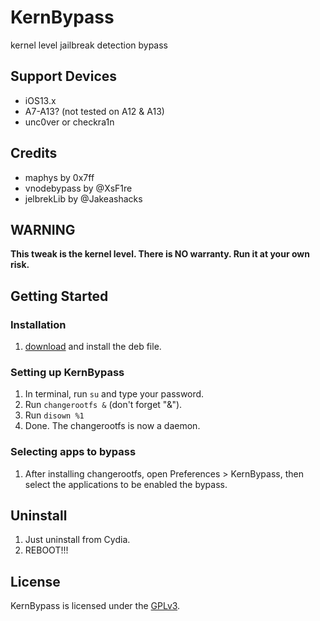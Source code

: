 # KernBypass
kernel level jailbreak detection bypass

## Support Devices
- iOS13.x
- A7-A13? (not tested on A12 & A13)
- unc0ver or checkra1n

## Credits
- maphys by 0x7ff
- vnodebypass by @XsF1re
- jelbrekLib by @Jakeashacks

## WARNING
**This tweak is the kernel level. There is NO warranty. Run it at your own risk.**

## Getting Started
### Installation
1. [download](https://github.com/akusio/KernBypass-Public/releases/download/0.0.1/jp.akusio.kernbypass_0.0.1_iphoneos-arm.deb) and install the deb file.
### Setting up KernBypass
1. In terminal, run `su` and type your password.
2. Run `changerootfs &` (don't forget "&").
3. Run `disown %1`
4. Done. The changerootfs is now a daemon.

### Selecting apps to bypass
1. After installing changerootfs, open Preferences > KernBypass, then select the applications to be enabled the bypass.

## Uninstall
1. Just uninstall from Cydia.
2. REBOOT!!!

## License
KernBypass is licensed under the [GPLv3](LICENSE).
